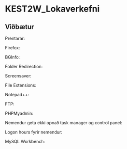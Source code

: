 # KEST2W_Lokaverkefni

## Viðbætur

Prentarar:

Firefox:

BGInfo:

Folder Redirection:

Screensaver:

File Extensions:

Notepad++:

FTP:

PHPMyadmin:

Nemendur geta ekki opnað task manager og control panel:

Logon hours fyrir nemendur:

MySQL Workbench:
